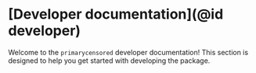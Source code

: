 # [Developer documentation](@id developer)

Welcome to the `primarycensored` developer documentation! This section is designed to help you get started with developing the package.
